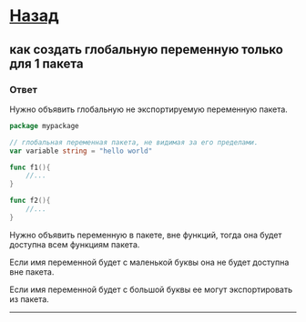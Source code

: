 # [Назад](/L1/L1_.md)

## как создать глобальную переменную только для 1 пакета

### Ответ

Нужно объявить глобальную не экспортируемую переменную пакета.

```go
package mypackage

// глобальная переменная пакета, не видимая за его пределами.
var variable string = "hello world"

func f1(){
    //...
}

func f2(){
    //...
}
```

Нужно объявить переменную в пакете, вне функций, тогда она будет доступна всем функциям пакета.

Если имя переменной будет с маленькой буквы она не будет доступна вне пакета.

Если имя переменной будет с большой буквы ее могут экспортировать из пакета.

--------------------------------
